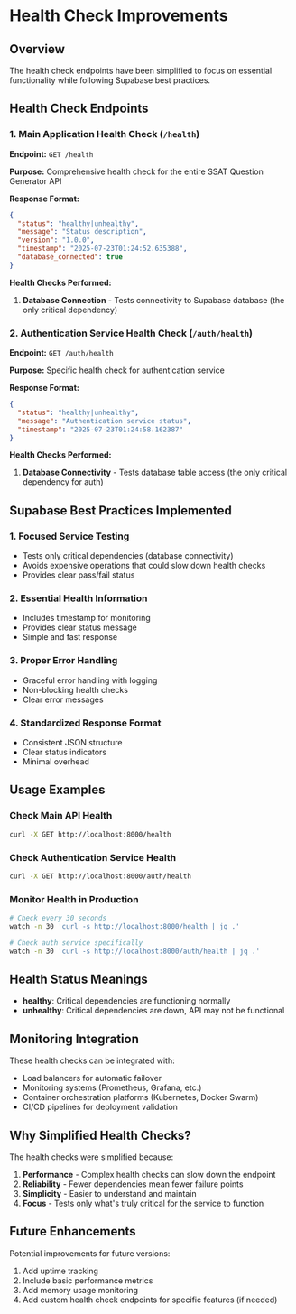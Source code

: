 # Health Check Improvements

## Overview

The health check endpoints have been simplified to focus on essential functionality while following Supabase best practices.

## Health Check Endpoints

### 1. Main Application Health Check (`/health`)

**Endpoint:** `GET /health`

**Purpose:** Comprehensive health check for the entire SSAT Question Generator API

**Response Format:**
```json
{
  "status": "healthy|unhealthy",
  "message": "Status description",
  "version": "1.0.0",
  "timestamp": "2025-07-23T01:24:52.635388",
  "database_connected": true
}
```

**Health Checks Performed:**
1. **Database Connection** - Tests connectivity to Supabase database (the only critical dependency)

### 2. Authentication Service Health Check (`/auth/health`)

**Endpoint:** `GET /auth/health`

**Purpose:** Specific health check for authentication service

**Response Format:**
```json
{
  "status": "healthy|unhealthy",
  "message": "Authentication service status",
  "timestamp": "2025-07-23T01:24:58.162387"
}
```

**Health Checks Performed:**
1. **Database Connectivity** - Tests database table access (the only critical dependency for auth)

## Supabase Best Practices Implemented

### 1. Focused Service Testing
- Tests only critical dependencies (database connectivity)
- Avoids expensive operations that could slow down health checks
- Provides clear pass/fail status

### 2. Essential Health Information
- Includes timestamp for monitoring
- Provides clear status message
- Simple and fast response

### 3. Proper Error Handling
- Graceful error handling with logging
- Non-blocking health checks
- Clear error messages

### 4. Standardized Response Format
- Consistent JSON structure
- Clear status indicators
- Minimal overhead

## Usage Examples

### Check Main API Health
```bash
curl -X GET http://localhost:8000/health
```

### Check Authentication Service Health
```bash
curl -X GET http://localhost:8000/auth/health
```

### Monitor Health in Production
```bash
# Check every 30 seconds
watch -n 30 'curl -s http://localhost:8000/health | jq .'

# Check auth service specifically
watch -n 30 'curl -s http://localhost:8000/auth/health | jq .'
```

## Health Status Meanings

- **healthy**: Critical dependencies are functioning normally
- **unhealthy**: Critical dependencies are down, API may not be functional

## Monitoring Integration

These health checks can be integrated with:
- Load balancers for automatic failover
- Monitoring systems (Prometheus, Grafana, etc.)
- Container orchestration platforms (Kubernetes, Docker Swarm)
- CI/CD pipelines for deployment validation

## Why Simplified Health Checks?

The health checks were simplified because:

1. **Performance** - Complex health checks can slow down the endpoint
2. **Reliability** - Fewer dependencies mean fewer failure points
3. **Simplicity** - Easier to understand and maintain
4. **Focus** - Tests only what's truly critical for the service to function

## Future Enhancements

Potential improvements for future versions:
1. Add uptime tracking
2. Include basic performance metrics
3. Add memory usage monitoring
4. Add custom health check endpoints for specific features (if needed) 